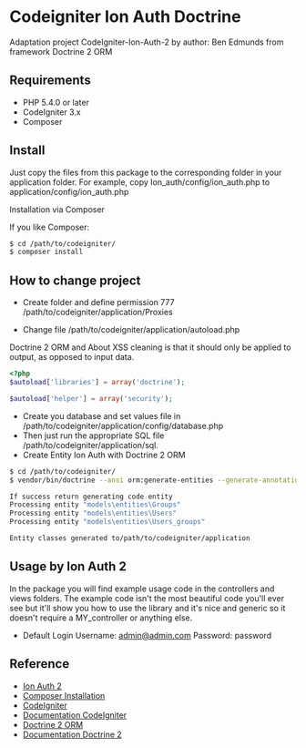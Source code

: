# Codeigniter Ion Auth Doctrine
Adaptation project CodeIgniter-Ion-Auth-2 by author: Ben Edmunds from framework Doctrine 2 ORM

## Requirements

* PHP 5.4.0 or later
* CodeIgniter 3.x
* Composer

## Install

Just copy the files from this package to the corresponding folder in your application folder. For example, copy Ion_auth/config/ion_auth.php to application/config/ion_auth.php

Installation via Composer

If you like Composer:

```bash
$ cd /path/to/codeigniter/
$ composer install
```

## How to change project

* Create folder and define permission 777 /path/to/codeigniter/application/Proxies

* Change file /path/to/codeigniter/application/autoload.php

Doctrine 2 ORM and About XSS cleaning is that it should only be applied to output, as opposed to input data.

~~~php
<?php
$autoload['libraries'] = array('doctrine');

$autoload['helper'] = array('security');
~~~

* Create you database and set values file in /path/to/codeigniter/application/config/database.php
* Then just run the appropriate SQL file /path/to/codeigniter/application/sql.
* Create Entity Ion Auth with Doctrine 2 ORM

```bash
$ cd /path/to/codeigniter/
$ vendor/bin/doctrine --ansi orm:generate-entities --generate-annotations=true /path/to/codeigniter/application

If success return generating code entity
Processing entity "models\entities\Groups"
Processing entity "models\entities\Users"
Processing entity "models\entities\Users_groups"

Entity classes generated to/path/to/codeigniter/application
```

## Usage by Ion Auth 2

In the package you will find example usage code in the controllers and views folders.
The example code isn't the most beautiful code you'll ever see but it'll show you how to use the library and
it's nice and generic so it doesn't require a MY_controller or anything else.

* Default Login
Username: admin@admin.com Password: password

## Reference

* [Ion Auth 2](https://github.com/benedmunds/CodeIgniter-Ion-Auth)
* [Composer Installation](https://getcomposer.org/doc/00-intro.md#installation-linux-unix-osx)
* [CodeIgniter](https://github.com/bcit-ci/CodeIgniter)
* [Documentation CodeIgniter](https://codeigniter.com/user_guide/)
* [Doctrine 2 ORM](https://github.com/doctrine/doctrine2)
* [Documentation Doctrine 2](http://docs.doctrine-project.org/projects/doctrine-orm/en/latest/index.html)